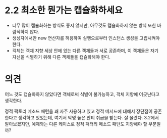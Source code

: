 # 2.2 최소한 뭔가는 캡슐화하세요
- 너무 많이 캡슐화하는 방식도 좋지 않지만, 아무것도 캡슐화하지 않는 방식 또한 바람직하지 않다.
- 생성자에서만 new 연산자를 허용하여 실행으로부터 인스턴스 생성을 고립시켜야 한다.
- 객체는 객체 지향 세상 안에 있는 다른 객체들과 서로 공존하며, 이 객체들은 자기 자신을 식별하기 위해 다른 객체들을 캡슐화해야 한다.

# 의견
어느 것도 캡슐화하지 않았다면 객체로써 식별이 불가능하고, 객체 지향에 어긋난다고 생각한다.

정적 팩토리 메소드 패턴을 꽤 자주 사용하고 있고 정적 메서드에 대해서 장단점이 공존한다고 생각하고 있었는데, 여기서 악명 높은 안티 취급을 받는다. 잘 몰랐다.
3.2에서 알아보겠지만, 예제와는 다른 케이스로 정적 팩터리 메소드 패턴도 지양해야 할 부분일까?